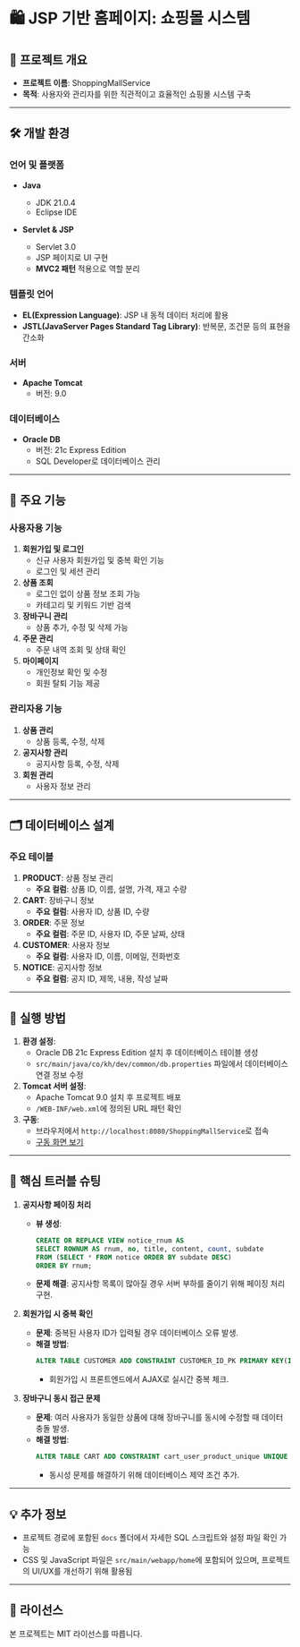 # 🛍 JSP 기반 홈페이지: 쇼핑몰 시스템

## 📅 프로젝트 개요

- **프로젝트 이름**: ShoppingMallService
- **목적**: 사용자와 관리자를 위한 직관적이고 효율적인 쇼핑몰 시스템 구축

---

## 🛠 개발 환경

### 언어 및 플랫폼

- **Java**
  - JDK 21.0.4
  - Eclipse IDE

- **Servlet & JSP**
  - Servlet 3.0
  - JSP 페이지로 UI 구현
  - **MVC2 패턴** 적용으로 역할 분리

### 템플릿 언어

- **EL(Expression Language)**: JSP 내 동적 데이터 처리에 활용
- **JSTL(JavaServer Pages Standard Tag Library)**: 반복문, 조건문 등의 표현을 간소화

### 서버

- **Apache Tomcat**
  - 버전: 9.0

### 데이터베이스

- **Oracle DB**
  - 버전: 21c Express Edition
  - SQL Developer로 데이터베이스 관리

---

## 📌 주요 기능

### 사용자용 기능

1. **회원가입 및 로그인**
   - 신규 사용자 회원가입 및 중복 확인 기능
   - 로그인 및 세션 관리
2. **상품 조회**
   - 로그인 없이 상품 정보 조회 가능
   - 카테고리 및 키워드 기반 검색
3. **장바구니 관리**
   - 상품 추가, 수정 및 삭제 가능
4. **주문 관리**
   - 주문 내역 조회 및 상태 확인
5. **마이페이지**
   - 개인정보 확인 및 수정
   - 회원 탈퇴 기능 제공

### 관리자용 기능

1. **상품 관리**
   - 상품 등록, 수정, 삭제
2. **공지사항 관리**
   - 공지사항 등록, 수정, 삭제
3. **회원 관리**
   - 사용자 정보 관리

---

## 🗂 데이터베이스 설계

### 주요 테이블

1. **PRODUCT**: 상품 정보 관리
   - **주요 컬럼**: 상품 ID, 이름, 설명, 가격, 재고 수량
2. **CART**: 장바구니 정보
   - **주요 컬럼**: 사용자 ID, 상품 ID, 수량
3. **ORDER**: 주문 정보
   - **주요 컬럼**: 주문 ID, 사용자 ID, 주문 날짜, 상태
4. **CUSTOMER**: 사용자 정보
   - **주요 컬럼**: 사용자 ID, 이름, 이메일, 전화번호
5. **NOTICE**: 공지사항 정보
   - **주요 컬럼**: 공지 ID, 제목, 내용, 작성 날짜

---

## 🚀 실행 방법

1. **환경 설정**:
   - Oracle DB 21c Express Edition 설치 후 데이터베이스 테이블 생성
   - `src/main/java/co/kh/dev/common/db.properties` 파일에서 데이터베이스 연결 정보 수정
2. **Tomcat 서버 설정**:
   - Apache Tomcat 9.0 설치 후 프로젝트 배포
   - `/WEB-INF/web.xml`에 정의된 URL 패턴 확인
3. **구동**:
   - 브라우저에서 `http://localhost:8080/ShoppingMallService`로 접속
   - [구동 화면 보기](https://www.youtube.com/watch?v=kCyFv_LV02U)

---

## 🌟 핵심 트러블 슈팅

1. **공지사항 페이징 처리**
   - **뷰 생성**:
     ```sql
     CREATE OR REPLACE VIEW notice_rnum AS
     SELECT ROWNUM AS rnum, no, title, content, count, subdate
     FROM (SELECT * FROM notice ORDER BY subdate DESC)
     ORDER BY rnum;
     ```
   - **문제 해결**: 공지사항 목록이 많아질 경우 서버 부하를 줄이기 위해 페이징 처리 구현.

2. **회원가입 시 중복 확인**
   - **문제**: 중복된 사용자 ID가 입력될 경우 데이터베이스 오류 발생.
   - **해결 방법**:
     ```sql
     ALTER TABLE CUSTOMER ADD CONSTRAINT CUSTOMER_ID_PK PRIMARY KEY(ID);
     ```
     - 회원가입 시 프론트엔드에서 AJAX로 실시간 중복 체크.

3. **장바구니 동시 접근 문제**
   - **문제**: 여러 사용자가 동일한 상품에 대해 장바구니를 동시에 수정할 때 데이터 충돌 발생.
   - **해결 방법**:
     ```sql
     ALTER TABLE CART ADD CONSTRAINT cart_user_product_unique UNIQUE (USER_ID, PRODUCT_ID);
     ```
     - 동시성 문제를 해결하기 위해 데이터베이스 제약 조건 추가.

---

## 💡 추가 정보

- 프로젝트 경로에 포함된 `docs` 폴더에서 자세한 SQL 스크립트와 설정 파일 확인 가능
- CSS 및 JavaScript 파일은 `src/main/webapp/home`에 포함되어 있으며, 프로젝트의 UI/UX를 개선하기 위해 활용됨

---

## 📜 라이선스

본 프로젝트는 MIT 라이선스를 따릅니다.
